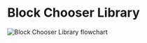 # Block Chooser Library
![Block Chooser Library flowchart](https://github.com/user-attachments/assets/d94e8a33-cf45-45e9-992f-291e492ca85e)
